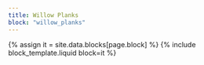 ```yaml
---
title: Willow Planks
block: "willow_planks"
---
```


{% assign it = site.data.blocks[page.block] %}
{% include block_template.liquid block=it %}

